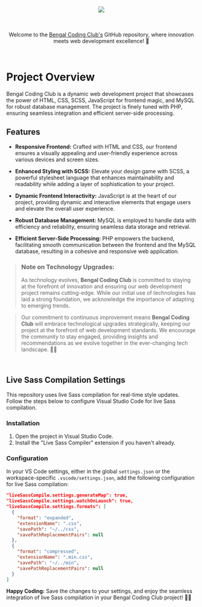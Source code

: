 <!-- Auto typing animation -->
<h1 align="center">
  <a href="https://git.io/typing-svg"><img src="https://readme-typing-svg.demolab.com?font=Montserrat&weight=900&pause=1000&color=7CF7B0&random=false&width=600&lines=Welcome+to+%22Bengal+Coding+Club%22+GitHub+Repository" /></a>
</h1>

<br>

<p align="center">Welcome to the <a href="https://bengalcodingclubs.com/">Bengal Coding Club's</a> GitHub repository, where innovation meets web development excellence! 🚀</p>

<br>

# Project Overview

Bengal Coding Club is a dynamic web development project that showcases the power of HTML, CSS, SCSS, JavaScript for frontend magic, and MySQL for robust database management. The project is finely tuned with PHP, ensuring seamless integration and efficient server-side processing.

## Features

- **Responsive Frontend:** Crafted with HTML and CSS, our frontend ensures a visually appealing and user-friendly experience across various devices and screen sizes.

- **Enhanced Styling with SCSS:** Elevate your design game with SCSS, a powerful stylesheet language that enhances maintainability and readability while adding a layer of sophistication to your project.

- **Dynamic Frontend Interactivity:** JavaScript is at the heart of our project, providing dynamic and interactive elements that engage users and elevate the overall user experience.

- **Robust Database Management:** MySQL is employed to handle data with efficiency and reliability, ensuring seamless data storage and retrieval.

- **Efficient Server-Side Processing:** PHP empowers the backend, facilitating smooth communication between the frontend and the MySQL database, resulting in a cohesive and responsive web application.

> ### Note on Technology Upgrades:
>
> As technology evolves, **Bengal Coding Club** is committed to staying at the forefront of innovation and ensuring our web development project remains cutting-edge. While our initial use of technologies has laid a strong foundation, we acknowledge the importance of adapting to emerging trends.

> Our commitment to continuous improvement means **Bengal Coding Club** will embrace technological upgrades strategically, keeping our project at the forefront of web development standards. We encourage the community to stay engaged, providing insights and recommendations as we evolve together in the ever-changing tech landscape. 🚀✨

<br>

## Live Sass Compilation Settings

This repository uses live Sass compilation for real-time style updates. Follow the steps below to configure Visual Studio Code for live Sass compilation.

### Installation

1. Open the project in Visual Studio Code.
2. Install the "Live Sass Compiler" extension if you haven't already.

### Configuration

In your VS Code settings, either in the global `settings.json` or the workspace-specific `.vscode/settings.json`, add the following configuration for live Sass compilation:

```json
"liveSassCompile.settings.generateMap": true,
"liveSassCompile.settings.watchOnLaunch": true,
"liveSassCompile.settings.formats": [
  {
    "format": "expanded",
    "extensionName": ".css",
    "savePath": "~/../css",
    "savePathReplacementPairs": null
  },
  {
    "format": "compressed",
    "extensionName": ".min.css",
    "savePath": "~/../min",
    "savePathReplacementPairs": null
  }
]
```

**Happy Coding:** Save the changes to your settings, and enjoy the seamless integration of live Sass compilation in your Bengal Coding Club project! 🚀💫
